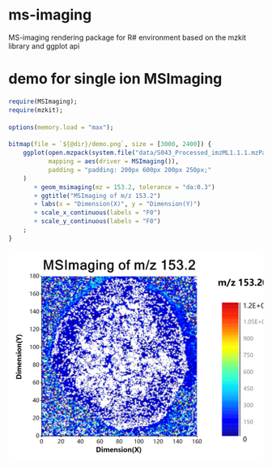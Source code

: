 # ms-imaging
MS-imaging rendering package for R# environment based on the mzkit library and ggplot api

# demo for single ion MSImaging

```r
require(MSImaging);
require(mzkit);

options(memory.load = "max");

bitmap(file = `${@dir}/demo.png`, size = [3000, 2400]) {
    ggplot(open.mzpack(system.file("data/S043_Processed_imzML1.1.1.mzPack", package = "MSImaging")), 
           mapping = aes(driver = MSImaging()), 
           padding = "padding: 200px 600px 200px 250px;"
    ) 
       + geom_msimaging(mz = 153.2, tolerance = "da:0.3")
       + ggtitle("MSImaging of m/z 153.2")
       + labs(x = "Dimension(X)", y = "Dimension(Y)")
       + scale_x_continuous(labels = "F0")
       + scale_y_continuous(labels = "F0")
    ;
}
```

![](./test/demo.png)